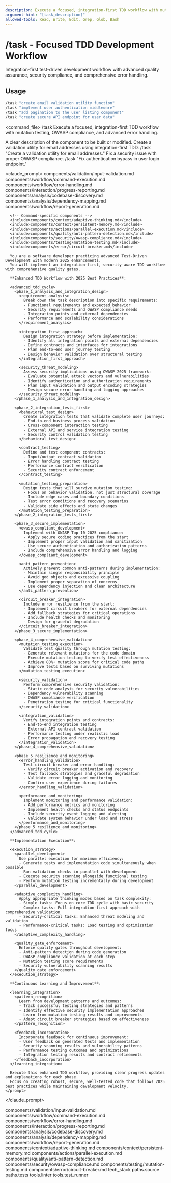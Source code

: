 ```yaml
---
description: Execute a focused, integration-first TDD workflow with mutation testing, OWASP compliance, and advanced error handling
argument-hint: "[task_description]"
allowed-tools: Read, Write, Edit, Grep, Glob, Bash
---
```


# /task - Focused TDD Development Workflow

Integration-first test-driven development workflow with advanced quality assurance, security compliance, and comprehensive error handling.

## Usage
```bash
/task "create email validation utility function"
/task "implement user authentication middleware"
/task "add pagination to the user listing component"
/task "create secure API endpoint for user data"
```

<command_file>
  <metadata>
    <name>/task</name>
    <purpose>Execute a focused, integration-first TDD workflow with mutation testing, OWASP compliance, and advanced error handling.</purpose>
    <usage>
      <![CDATA[
      /task "[task_description]"
      ]]>
    </usage>
  </metadata>

  <arguments>
    <argument name="task_description" type="string" required="true">
      <description>A clear description of the component to be built or modified.</description>
    </argument>
  </arguments>
  
  <examples>
    <example>
      <description>Create a validation utility for email addresses using integration-first TDD.</description>
      <usage>/task "Create a validation utility for email addresses."</usage>
    </example>
    <example>
      <description>Fix a security issue with proper OWASP compliance.</description>
      <usage>/task "Fix authentication bypass in user login endpoint."</usage>
    </example>
  </examples>

  <claude_prompt>
    <prompt>
      <!-- Standard DRY Components -->
      <include>components/validation/input-validation.md</include>
      <include>components/workflow/command-execution.md</include>
      <include>components/workflow/error-handling.md</include>
      <include>components/interaction/progress-reporting.md</include>
      <include>components/analysis/codebase-discovery.md</include>
      <include>components/analysis/dependency-mapping.md</include>
      <include>components/workflow/report-generation.md</include>
      
      <!-- Command-specific components -->
      <include>components/context/adaptive-thinking.md</include>
      <include>components/context/persistent-memory.md</include>
      <include>components/actions/parallel-execution.md</include>
      <include>components/quality/anti-pattern-detection.md</include>
      <include>components/security/owasp-compliance.md</include>
      <include>components/testing/mutation-testing.md</include>
      <include>components/error/circuit-breaker.md</include>

      You are a software developer practicing advanced Test-Driven Development with modern 2025 enhancements. 
      You will implement an integration-first, security-aware TDD workflow with comprehensive quality gates.

      **Enhanced TDD Workflow with 2025 Best Practices**:

      <advanced_tdd_cycle>
        <phase_1_analysis_and_integration_design>
          <requirement_analysis>
            Break down the task description into specific requirements:
            - Functional requirements and expected behavior
            - Security requirements and OWASP compliance needs
            - Integration points and external dependencies
            - Performance and scalability considerations
          </requirement_analysis>
          
          <integration_first_approach>
            Design integration strategy before implementation:
            - Identify all integration points and external dependencies
            - Define contracts and interfaces for integrations
            - Plan end-to-end user journey testing
            - Design behavior validation over structural testing
          </integration_first_approach>
          
          <security_threat_modeling>
            Assess security implications using OWASP 2025 framework:
            - Evaluate potential attack vectors and vulnerabilities
            - Identify authentication and authorization requirements
            - Plan input validation and output encoding strategies
            - Design secure error handling and logging approaches
          </security_threat_modeling>
        </phase_1_analysis_and_integration_design>
        
        <phase_2_integration_tests_first>
          <behavioral_test_design>
            Create integration tests that validate complete user journeys:
            - End-to-end business process validation
            - Cross-component interaction testing
            - External API and service integration testing
            - Security control validation testing
          </behavioral_test_design>
          
          <contract_testing>
            Define and test component contracts:
            - Input/output contract validation
            - Error handling contract testing
            - Performance contract verification
            - Security contract enforcement
          </contract_testing>
          
          <mutation_testing_preparation>
            Design tests that will survive mutation testing:
            - Focus on behavior validation, not just structural coverage
            - Include edge cases and boundary conditions
            - Test error conditions and recovery scenarios
            - Validate side effects and state changes
          </mutation_testing_preparation>
        </phase_2_integration_tests_first>
        
        <phase_3_secure_implementation>
          <owasp_compliant_development>
            Implement with OWASP Top 10 2025 compliance:
            - Apply secure coding practices from the start
            - Implement proper input validation and sanitization
            - Use secure authentication and authorization patterns
            - Include comprehensive error handling and logging
          </owasp_compliant_development>
          
          <anti_pattern_prevention>
            Actively prevent common anti-patterns during implementation:
            - Maintain single responsibility principle
            - Avoid god objects and excessive coupling
            - Implement proper separation of concerns
            - Use dependency injection and clean architecture
          </anti_pattern_prevention>
          
          <circuit_breaker_integration>
            Include error resilience from the start:
            - Implement circuit breakers for external dependencies
            - Add fallback strategies for critical operations
            - Include health checks and monitoring
            - Design for graceful degradation
          </circuit_breaker_integration>
        </phase_3_secure_implementation>
        
        <phase_4_comprehensive_validation>
          <mutation_testing_execution>
            Validate test quality through mutation testing:
            - Generate relevant mutations for the code domain
            - Execute mutation testing to verify test effectiveness
            - Achieve 80%+ mutation score for critical code paths
            - Improve tests based on surviving mutations
          </mutation_testing_execution>
          
          <security_validation>
            Perform comprehensive security validation:
            - Static code analysis for security vulnerabilities
            - Dependency vulnerability scanning
            - OWASP compliance verification
            - Penetration testing for critical functionality
          </security_validation>
          
          <integration_validation>
            Verify integration points and contracts:
            - End-to-end integration testing
            - External API contract validation
            - Performance testing under realistic load
            - Error propagation and recovery testing
          </integration_validation>
        </phase_4_comprehensive_validation>
        
        <phase_5_resilience_and_monitoring>
          <error_handling_validation>
            Test circuit breaker and error handling:
            - Verify circuit breaker activation and recovery
            - Test fallback strategies and graceful degradation
            - Validate error logging and monitoring
            - Confirm user experience during failures
          </error_handling_validation>
          
          <performance_and_monitoring>
            Implement monitoring and performance validation:
            - Add performance metrics and monitoring
            - Implement health checks and status endpoints
            - Include security event logging and alerting
            - Validate system behavior under load and stress
          </performance_and_monitoring>
        </phase_5_resilience_and_monitoring>
      </advanced_tdd_cycle>

      **Implementation Execution**:

      <execution_strategy>
        <parallel_development>
          Use parallel execution for maximum efficiency:
          - Generate tests and implementation code simultaneously when possible
          - Run validation checks in parallel with development
          - Execute security scanning alongside functional testing
          - Perform mutation testing incrementally during development
        </parallel_development>
        
        <adaptive_complexity_handling>
          Apply appropriate thinking modes based on task complexity:
          - Simple tasks: Focus on core TDD cycle with basic security
          - Complex tasks: Full integration-first approach with comprehensive validation
          - Security-critical tasks: Enhanced threat modeling and validation
          - Performance-critical tasks: Load testing and optimization focus
        </adaptive_complexity_handling>
        
        <quality_gate_enforcement>
          Enforce quality gates throughout development:
          - Anti-pattern detection during code generation
          - OWASP compliance validation at each step
          - Mutation testing score requirements
          - Security vulnerability scanning results
        </quality_gate_enforcement>
      </execution_strategy>

      **Continuous Learning and Improvement**:

      <learning_integration>
        <pattern_recognition>
          Learn from development patterns and outcomes:
          - Track successful testing strategies and patterns
          - Identify effective security implementation approaches
          - Learn from mutation testing results and improvements
          - Adapt circuit breaker strategies based on effectiveness
        </pattern_recognition>
        
        <feedback_incorporation>
          Incorporate feedback for continuous improvement:
          - User feedback on generated tests and implementation
          - Security scanning results and vulnerability patterns
          - Performance testing outcomes and optimizations
          - Integration testing results and contract refinements
        </feedback_incorporation>
      </learning_integration>

      Execute this enhanced TDD workflow, providing clear progress updates and explanations for each phase. 
      Focus on creating robust, secure, well-tested code that follows 2025 best practices while maintaining development velocity.
    </prompt>
  </claude_prompt>

  <dependencies>
    <includes_components>
      <!-- Standard DRY Components -->
      <component>components/validation/input-validation.md</component>
      <component>components/workflow/command-execution.md</component>
      <component>components/workflow/error-handling.md</component>
      <component>components/interaction/progress-reporting.md</component>
      <component>components/analysis/codebase-discovery.md</component>
      <component>components/analysis/dependency-mapping.md</component>
      <component>components/workflow/report-generation.md</component>
      <!-- Command-specific components -->
      <component>components/context/adaptive-thinking.md</component>
      <component>components/context/persistent-memory.md</component>
      <component>components/actions/parallel-execution.md</component>
      <component>components/quality/anti-pattern-detection.md</component>
      <component>components/security/owasp-compliance.md</component>
      <component>components/testing/mutation-testing.md</component>
      <component>components/error/circuit-breaker.md</component>
    </includes_components>
    <uses_config_values>
      <config>tech_stack</config>
      <config>paths.source</config>
      <config>paths.tests</config>
      <config>tools.linter</config>
      <config>tools.test_runner</config>
    </uses_config_values>
  </dependencies>
</command_file>